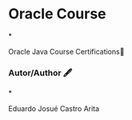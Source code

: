 <h1>Oracle Course</h1>	
*
<p>Oracle Java Course Certifications📜</p>
<h3>Autor/Author 🖋</h3>
*
<p>Eduardo Josué Castro Arita</p>
